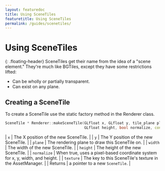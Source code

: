 ```yaml
---
layout: featuredoc
title: Using SceneTiles
featuretitle: Using SceneTiles
permalink: /guides/scenetiles/
---
```


Using SceneTiles
=============
{: .floating-header}
SceneTiles get their name from the idea of a "scene element." They're much like BGTiles, except they have
some restrictions lifted:
- Can be wholly or partially transparent.
- Can exist on any plane.

Creating a SceneTile
-----------------
To create a SceneTile use the static factory method in the Renderer class.

```cpp
SceneTile * Renderer::makeSceneTile(GLfloat x, GLfloat y, tile_plane plane, GLfloat width, 
                                    GLfloat height, bool normalize, const char * texture);
```

| ```x``` | The X position of the new SceneTile. |
| ```y``` | The Y position of the new SceneTile. |
| ```plane``` | The rendering plane to draw this SceneTile on. |
| ```width``` | The width of the new SceneTile. |
| ```height``` | The height of the new SceneTile. |
| ```normalize``` | When true, uses a pixel-based coordinate system for x, y, width, and height. |
| ```texture``` | The key to this SceneTile's texture in the AssetManager. |
| Returns | a pointer to a new ```SceneTile```. |